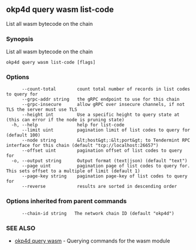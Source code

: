 ## okp4d query wasm list-code

List all wasm bytecode on the chain

### Synopsis

List all wasm bytecode on the chain

```
okp4d query wasm list-code [flags]
```

### Options

```
      --count-total        count total number of records in list codes to query for
      --grpc-addr string   the gRPC endpoint to use for this chain
      --grpc-insecure      allow gRPC over insecure channels, if not TLS the server must use TLS
      --height int         Use a specific height to query state at (this can error if the node is pruning state)
  -h, --help               help for list-code
      --limit uint         pagination limit of list codes to query for (default 100)
      --node string        &lt;host&gt;:&lt;port&gt; to Tendermint RPC interface for this chain (default "tcp://localhost:26657")
      --offset uint        pagination offset of list codes to query for
  -o, --output string      Output format (text|json) (default "text")
      --page uint          pagination page of list codes to query for. This sets offset to a multiple of limit (default 1)
      --page-key string    pagination page-key of list codes to query for
      --reverse            results are sorted in descending order
```

### Options inherited from parent commands

```
      --chain-id string   The network chain ID (default "okp4d")
```

### SEE ALSO

* [okp4d query wasm](okp4d_query_wasm.md)	 - Querying commands for the wasm module
